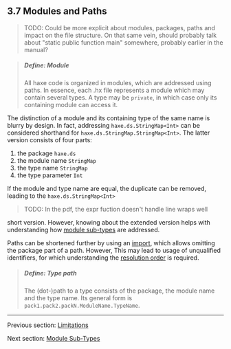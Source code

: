 ## 3.7 Modules and Paths

>TODO: Could be more explicit about modules, packages, paths and impact on the file structure.  On that same vein, should probably talk about "static public function main" somewhere, probably earlier in the manual?


> ##### Define: Module
>
> All haxe code is organized in modules, which are addressed using paths. In essence, each .hx file represents a module which may contain several types. A type may be `private`, in which case only its containing module can access it.


The distinction of a module and its containing type of the same name is blurry by design. In fact, addressing `haxe.ds.StringMap<Int>` can be considered shorthand for `haxe.ds.StringMap.StringMap<Int>`. The latter version consists of four parts:



1. the package `haxe.ds`
2. the module name `StringMap`
3. the type name `StringMap`
4. the type parameter `Int`


If the module and type name are equal, the duplicate can be removed, leading to the `haxe.ds.StringMap<Int>`
>TODO: In the pdf, the expr fuction doesn't handle line wraps well

 short version. However, knowing about the extended version helps with understanding how [module sub-types](3.7.1-Module_Sub-Types.md) are addressed.

Paths can be shortened further by using an [import](3.7.2-Import.md), which allows omitting the package part of a path. However, This may lead to usage of unqualified identifiers, for which understanding the [resolution order](3.7.3-Resolution_Order.md) is required.

> ##### Define: Type path
>
> The (dot-)path to a type consists of the package, the module name and the type name. Its general form is `pack1.pack2.packN.ModuleName.TypeName`.

---

Previous section: [Limitations](3.6.2-Limitations.md)

Next section: [Module Sub-Types](3.7.1-Module_Sub-Types.md)